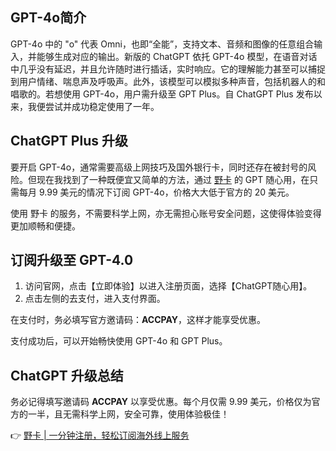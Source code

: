 ## GPT-4o简介

GPT-4o 中的 "o" 代表 Omni，也即“全能”，支持文本、音频和图像的任意组合输入，并能够生成对应的输出。新版的 ChatGPT 依托 GPT-4o 模型，在语音对话中几乎没有延迟，并且允许随时进行插话，实时响应。它的理解能力甚至可以捕捉到用户情绪、喘息声及呼吸声。此外，该模型可以模拟多种声音，包括机器人的和唱歌的。若想使用 GPT-4o，用户需升级至 GPT Plus。自 ChatGPT Plus 发布以来，我便尝试并成功稳定使用了一年。

## ChatGPT Plus 升级

要开启 GPT-4o，通常需要高级上网技巧及国外银行卡，同时还存在被封号的风险。但现在我找到了一种既便宜又简单的方法，通过 [野卡](https://bit.ly/bewildcard) 的 GPT 随心用，在只需每月 9.99 美元的情况下订阅 GPT-4o，价格大大低于官方的 20 美元。

使用 野卡 的服务，不需要科学上网，亦无需担心账号安全问题，这使得体验变得更加顺畅和便捷。

## 订阅升级至 GPT-4.0

1. 访问官网，点击【立即体验】以进入注册页面，选择【ChatGPT随心用】。
2. 点击左侧的去支付，进入支付界面。

在支付时，务必填写官方邀请码：**ACCPAY**，这样才能享受优惠。

支付成功后，可以开始畅快使用 GPT-4o 和 GPT Plus。

## ChatGPT 升级总结

务必记得填写邀请码 **ACCPAY** 以享受优惠。每个月仅需 9.99 美元，价格仅为官方的一半，且无需科学上网，安全可靠，使用体验极佳！

👉 [野卡 | 一分钟注册，轻松订阅海外线上服务](https://bit.ly/bewildcard)